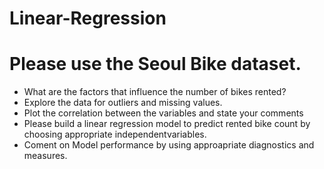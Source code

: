 # Linear-Regression

# Please use the Seoul Bike dataset.
- What are the factors that influence the number of bikes rented?
- Explore the data for outliers and missing values.
- Plot the correlation between the variables and state your comments
- Please build a linear regression model to predict rented bike count by choosing appropriate independentvariables.
- Coment on Model performance by using approapriate diagnostics and measures.
